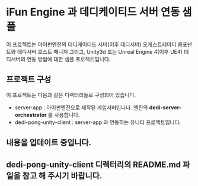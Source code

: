 # iFun Engine 과 데디케이티드 서버 연동 샘플

이 프로젝트는 아이펀엔진의 데디케이티드 서버(이후 데디서버) 오케스트레이터 콤포넌트와 데디서버 호스트 매니저 그리고, Unity3d 또는 Unreal Engine 4(이후 UE4) 데디서버의 연동 방법에 대한 샘플 프로젝트입니다.

## 프로젝트 구성
이 프로젝트는 다음과 같은 디렉터리들로 구성되어 있습니다.
* server-app : 아이펀엔진으로 제작된 게임서버입니다. 엔진의 **dedi-server-orchestrator** 를 사용합니다.
* dedi-pong-unity-client : server-app 과 연동하는 유니티 프로젝트입니다.

## 내용을 업데이트 중입니다.
## dedi-pong-unity-client 디렉터리의 README.md 파일을 참고 해 주시기 바랍니다.


<!--
## 시작하기 전에

#### 서버 호스트에 ifun engine 패키지 설치하기

server-app 을 빌드하고 실행하기 위해서는 iFun Engine 패키지가 설치된 리눅스 호스트가 필요합니다.  
패키지 설치 방법은 아래 링크를 참고 해 주시기 바랍니다.  
https://www.ifunfactory.com/engine/documents/reference/ko/install.html#installing-funapi

### 설치해야 하는 3rd party 어플리케이션들

* Redis
* Zookeeper

#### 데디서버 호스트에 데디서버 호스트 매니저 설치하기

* Linux
`funapi1-dedicated-server-host`
* Windows

## server-app

#### 빌드하기
1. server-app 디렉터리로 이동해서 다음 명령을 실행합니다.  
`$./dedi_server_manager-source/setup_build_environment --type=makefile`  
명령이 정상적으로 진행되면 **dedi_server_manager-build** 디렉터리가 생성됩니다.
2. dedi_server_manager-build/debug 디렉터리로 이동해서 *Make* 명령을 실행합니다.  
`$make .`

#### 실행하기

## Unity3d 프로젝트
-->
